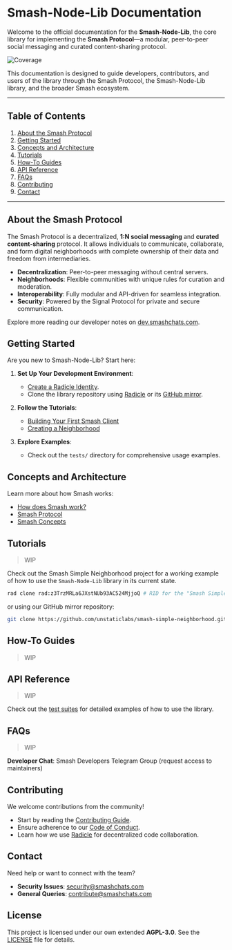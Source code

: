 # Smash-Node-Lib Documentation

Welcome to the official documentation for the **Smash-Node-Lib**, the core library for implementing the **Smash Protocol**—a modular, peer-to-peer social messaging and curated content-sharing protocol.

![Coverage](https://img.shields.io/endpoint?url=https://gist.githubusercontent.com/smashchatsdev/237cf77f566685841725f2001c1987f7/raw/jest-coverage-comment__main.json)

This documentation is designed to guide developers, contributors, and users of the library through the Smash Protocol, the Smash-Node-Lib library, and the broader Smash ecosystem.

---

## **Table of Contents**

1. [About the Smash Protocol](#about-the-smash-protocol)
2. [Getting Started](#getting-started)
3. [Concepts and Architecture](#concepts-and-architecture)
4. [Tutorials](#tutorials)
5. [How-To Guides](#how-to-guides)
6. [API Reference](#api-reference)
7. [FAQs](#faqs)
8. [Contributing](#contributing)
9. [Contact](#contact)

---

## **About the Smash Protocol**

The Smash Protocol is a decentralized, **1:N social messaging** and **curated content-sharing** protocol. It allows individuals to communicate, collaborate, and form digital neighborhoods with complete ownership of their data and freedom from intermediaries.

- **Decentralization**: Peer-to-peer messaging without central servers.
- **Neighborhoods**: Flexible communities with unique rules for curation and moderation.
- **Interoperability**: Fully modular and API-driven for seamless integration.
- **Security**: Powered by the Signal Protocol for private and secure communication.

Explore more reading our developer notes on [dev.smashchats.com](https://dev.smashchats.com/).

## **Getting Started**

Are you new to Smash-Node-Lib? Start here:

1. **Set Up Your Development Environment**:

    - [Create a Radicle Identity](https://radicle.xyz/guides/user#come-into-being-from-the-elliptic-aether).
    - Clone the library repository using [Radicle](https://radicle.xyz/) or its [GitHub mirror](https://github.com/unstaticlabs/smash-node-lib).

2. **Follow the Tutorials**:

    - [Building Your First Smash Client](./tutorials/first-smash-client.md)
    - [Creating a Neighborhood](./tutorials/create-neighborhood.md)

3. **Explore Examples**:
    - Check out the `tests/` directory for comprehensive usage examples.

## **Concepts and Architecture**

Learn more about how Smash works:

- [How does Smash work?](https://dev.smashchats.com/How%20does%20Smash%20work)
- [Smash Protocol](https://dev.smashchats.com/Smash%20Protocol)
- [Smash Concepts](https://dev.smashchats.com/smash%20concepts)

## **Tutorials**

> WIP

Check out the Smash Simple Neighborhood project for a working example of how to use the `Smash-Node-Lib` library in its current state.

```bash
rad clone rad:z3TrzMRLa6JXstNUb93AC524MjjoQ # RID for the "Smash Simple Neighborhood" project
```

or using our GitHub mirror repository:

```bash
git clone https://github.com/unstaticlabs/smash-simple-neighborhood.git
```

## **How-To Guides**

> WIP

## **API Reference**

> WIP

Check out the [test suites](../tests) for detailed examples of how to use the library.

## **FAQs**

> WIP

**Developer Chat**: Smash Developers Telegram Group (request access to maintainers)

## **Contributing**

We welcome contributions from the community!

- Start by reading the [Contributing Guide](./CONTRIBUTING.md).
- Ensure adherence to our [Code of Conduct](./CODE_OF_CONDUCT.md).
- Learn how we use [Radicle](https://radicle.xyz/) for decentralized code collaboration.

## **Contact**

Need help or want to connect with the team?

- **Security Issues**: [security@smashchats.com](mailto:security@smashchats.com)
- **General Queries**: [contribute@smashchats.com](mailto:contribute@smashchats.com)

## **License**

This project is licensed under our own extended **AGPL-3.0**. See the [LICENSE](../LICENSE) file for details.
